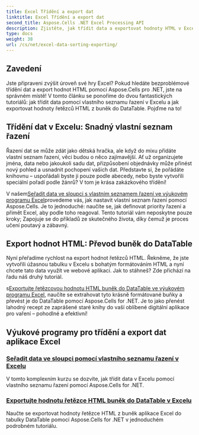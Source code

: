 ```yaml
---
title: Excel Třídění a export dat
linktitle: Excel Třídění a export dat
second_title: Aspose.Cells .NET Excel Processing API
description: Zjistěte, jak třídit data a exportovat hodnoty HTML v Excelu pomocí Aspose.Cells pro .NET prostřednictvím těchto snadno srozumitelných výukových programů.
type: docs
weight: 38
url: /cs/net/excel-data-sorting-exporting/
---
```

## Zavedení

Jste připraveni zvýšit úroveň své hry Excel? Pokud hledáte bezproblémové třídění dat a export hodnot HTML pomocí Aspose.Cells pro .NET, jste na správném místě! V tomto článku se ponoříme do dvou fantastických tutoriálů: jak třídit data pomocí vlastního seznamu řazení v Excelu a jak exportovat hodnoty řetězců HTML z buněk do DataTable. Pojďme na to!

## Třídění dat v Excelu: Snadný vlastní seznam řazení

Řazení dat se může zdát jako dětská hračka, ale když do mixu přidáte vlastní seznam řazení, věci budou o něco zajímavější. Ať už organizujete jména, data nebo jakoukoli sadu dat, přizpůsobení objednávky může přinést nový pohled a usnadnit pochopení vašich dat. Představte si, že pořádáte knihovnu – uspořádali byste ji pouze podle abecedy, nebo byste vytvořili speciální pořadí podle žánrů? V tom je krása zakázkového třídění! 

 V našem[Seřadit data ve sloupci s vlastním seznamem řazení ve výukovém programu Excel](./sort-data-in-a-column-with-custom-sort-list-in-excel/)provedeme vás, jak nastavit vlastní seznam řazení pomocí Aspose.Cells. Je to jednoduché: naučíte se, jak definovat priority řazení a přimět Excel, aby podle toho reagoval. Tento tutoriál vám neposkytne pouze kroky; Zapojuje se do příkladů ze skutečného života, díky čemuž je proces učení poutavý a zábavný.

## Export hodnot HTML: Převod buněk do DataTable

Nyní přeřadíme rychlost na export hodnot řetězců HTML. Řekněme, že jste vytvořili úžasnou tabulku v Excelu s bohatým formátováním HTML a nyní chcete tato data využít ve webové aplikaci. Jak to stáhneš? Zde přichází na řadu náš druhý tutoriál. 

 s[Exportujte řetězcovou hodnotu HTML buněk do DataTable ve výukovém programu Excel](./export-html-string-value-of-cells-to-datatable-in-excel/), naučíte se extrahovat tyto krásně formátované buňky a převést je do DataTable pomocí Aspose.Cells for .NET. Je to jako přenést lahodný recept ze zaprášené staré knihy do vaší oblíbené digitální aplikace pro vaření – pohodlné a efektivní!

## Výukové programy pro třídění a export dat aplikace Excel
### [Seřadit data ve sloupci pomocí vlastního seznamu řazení v Excelu](./sort-data-in-a-column-with-custom-sort-list-in-excel/)
V tomto komplexním kurzu se dozvíte, jak třídit data v Excelu pomocí vlastního seznamu řazení pomocí Aspose.Cells for .NET.
### [Exportujte hodnotu řetězce HTML buněk do DataTable v Excelu](./export-html-string-value-of-cells-to-datatable-in-excel/)
Naučte se exportovat hodnoty řetězce HTML z buněk aplikace Excel do tabulky DataTable pomocí Aspose.Cells for .NET v jednoduchém podrobném tutoriálu.